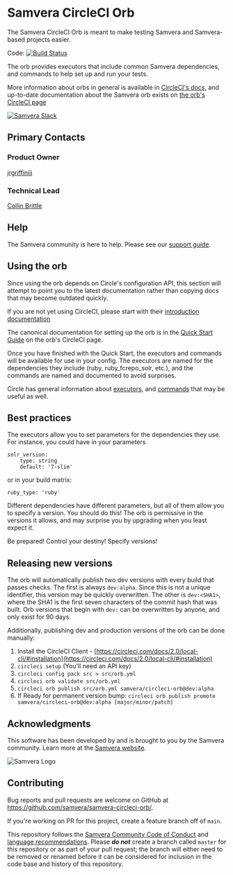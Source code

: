 # Samvera CircleCI Orb

The Samvera CircleCI Orb is meant to make testing Samvera and Samvera-based projects easier.

Code: [![Build Status](https://circleci.com/gh/samvera/samvera-circleci-orb.svg?style=svg)](https://circleci.com/gh/samvera/samvera-circleci-orb)

The orb provides executors that include common Samvera dependencies, and commands to help set up and run your tests.

More information about orbs in general is available in [CircleCI's docs](https://circleci.com/docs/),
and up-to-date documentation about the Samvera orb exists on [the orb's CircleCI page](https://circleci.com/orbs/registry/orb/samvera/circleci-orb)

[![Samvera Slack](https://img.shields.io/badge/Slack-Jump%20In!-blueviolet)](http://slack.samvera.org/)

## Primary Contacts

### Product Owner
[jrgriffiniii](https://github.com/jrgriffiniii)

### Technical Lead
[Collin Brittle](https://github.com/rotated8)

## Help

The Samvera community is here to help. Please see our [support guide](./SUPPORT.md).

## Using the orb

Since using the orb depends on Circle's configuration API, this section will attempt to point you to the latest
documentation rather than copying docs that may become outdated quickly.

If you are not yet using CircleCI, please start with their [introduction documentation](https://circleci.com/docs/2.0/first-steps/)

The canonical documentation for setting up the orb is in the [Quick Start Guide](https://circleci.com/orbs/registry/orb/samvera/circleci-orb)
on the orb's CircleCI page.

Once you have finished with the Quick Start, the executors and commands will be available for use in your
config. The executors are named for the dependencies they include (ruby, ruby\_fcrepo\_solr, etc.), and the
commands are named and documented to avoid surprises.

Circle has general information about [executors](https://circleci.com/docs/2.0/executor-intro/#section=configuration),
and [commands](https://circleci.com/docs/2.0/using-orbs/#commands) that may be useful as well.

## Best practices

The executors allow you to set parameters for the dependencies they use. For instance, you could have in
your parameters

```
solr_version:
    type: string
    default: '7-slim'
```

or in your build matrix:

```
ruby_type: 'ruby'
```

Different dependencies have different parameters, but all of them allow you to specify a version. You should do
this! The orb is permissive in the versions it allows, and may surprise you by upgrading when you least expect
it.

Be prepared! Control your destiny! Specify versions!

## Releasing new versions

The orb will automatically publish two dev versions with every build that passes checks.
The first is always `dev:alpha`. Since this is not a unique identifier, this version may be quickly
overwritten. The other is `dev:<SHA1>`, where the SHA1 is the first seven characters of the commit hash
that was built.
Orb versions that begin with `dev:` can be overwritten by anyone, and only exist for 90 days.

Additionally, publishing dev and production versions of the orb can be done manually:

1. Install the CircleCI Client -
   [https://circleci.com/docs/2.0/local-cli/#installation](https://circleci.com/docs/2.0/local-cli/#installation)
2. `circleci setup` (You'll need an API key)
3. `circleci config pack src > src/orb.yml`
4. `circleci orb validate src/orb.yml`
5. `circleci orb publish src/orb.yml samvera/circleci-orb@dev:alpha`
6. If Ready for permanent version bump: `circleci orb publish promote
   samvera/circleci-orb@dev:alpha [major/minor/patch]`

## Acknowledgments

This software has been developed by and is brought to you by the Samvera community.  Learn more at the [Samvera website](http://samvera.org/).

![Samvera Logo](https://samvera.atlassian.net/wiki/download/attachments/1682341933/Samvera_logo_horizontal_200.png?api=v2)

## Contributing

Bug reports and pull requests are welcome on GitHub at https://github.com/samvera/samvera-circleci-orb/.

If you're working on PR for this project, create a feature branch off of `main`.

This repository follows the [Samvera Community Code of Conduct](https://samvera.atlassian.net/wiki/spaces/samvera/pages/405212316/Code+of+Conduct) and [language recommendations](https://github.com/samvera/maintenance/blob/master/templates/CONTRIBUTING.md#language). Please ***do not*** create a branch called `master` for this repository or as part of your pull request; the branch will either need to be removed or renamed before it can be considered for inclusion in the code base and history of this repository.
